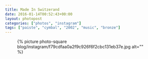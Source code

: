 ```yaml
---
title: Made In Switzerand
date: 2016-01-14T00:52:43+00:00
layout: photopost
categories: ["photos", "instagram"]
tags: ["paiste", "cymbal", "2002", "music", "bronze"]
---
```


<figure class="photo photo--square">
  {% picture photo-square blog/instagram/f79cdfaa0a2f9c926f6f2cbc131eb37e.jpg alt="" %}
</figure>



